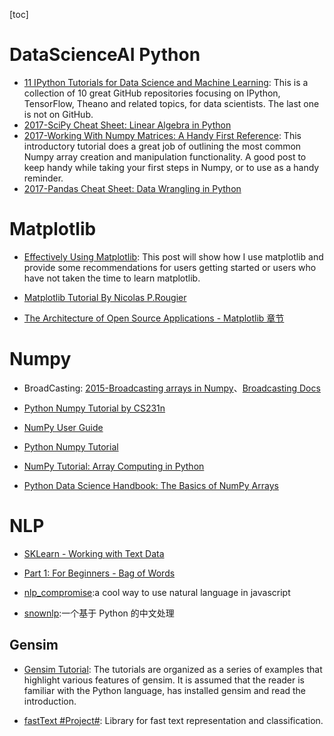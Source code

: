 [toc]

# DataScienceAI Python

* [11 IPython Tutorials for Data Science and Machine Learning](http://6me.us/xq2OgY): This is a collection of 10 great GitHub repositories focusing on IPython, TensorFlow, Theano and related topics, for data scientists. The last one is not on GitHub.
* [2017-SciPy Cheat Sheet: Linear Algebra in Python](http://6me.us/gsj9Zp)
* [2017-Working With Numpy Matrices: A Handy First Reference](http://6me.us/HoKt0X): This introductory tutorial does a great job of outlining the most common Numpy array creation and manipulation functionality. A good post to keep handy while taking your first steps in Numpy, or to use as a handy reminder.
* [2017-Pandas Cheat Sheet: Data Wrangling in Python](http://6me.us/tN0VH8)

# Matplotlib

* [Effectively Using Matplotlib](http://pbpython.com/effective-matplotlib.html): This post will show how I use matplotlib and provide some recommendations for users getting started or users who have not taken the time to learn matplotlib.

- [Matplotlib Tutorial By Nicolas P.Rougier](http://www.labri.fr/perso/nrougier/teaching/matplotlib/)

- [The Architecture of Open Source Applications - Matplotlib 章节](http://aosabook.org/en/matplotlib.html)

# Numpy

* BroadCasting: [2015-Broadcasting arrays in Numpy](http://eli.thegreenplace.net/2015/broadcasting-arrays-in-numpy/)、[Broadcasting Docs](https://docs.scipy.org/doc/numpy/user/basics.broadcasting.html)

* [Python Numpy Tutorial by CS231n](http://cs231n.github.io/python-numpy-tutorial/)

- [NumPy User Guide](https://docs.scipy.org/doc/numpy-dev/user/index.html)

- [Python Numpy Tutorial](http://cs231n.github.io/python-numpy-tutorial/#numpy-broadcasting)

- [NumPy Tutorial: Array Computing in Python](https://hackernoon.com/numpy-tutorial-array-computing-in-python-fb7321f417ba#.updfgfusm)

- [Python Data Science Handbook: The Basics of NumPy Arrays](http://nbviewer.jupyter.org/github/jakevdp/PythonDataScienceHandbook/blob/master/notebooks/02.02-The-Basics-Of-NumPy-Arrays.ipynb)

# NLP

* [SKLearn - Working with Text Data](http://scikit-learn.org/stable/tutorial/text_analytics/working_with_text_data.html)

* [Part 1: For Beginners - Bag of Words](https://www.kaggle.com/c/word2vec-nlp-tutorial/details/part-1-for-beginners-bag-of-words)

- [nlp_compromise](https://github.com/nlp-compromise/nlp_compromise):a cool way to use natural language in javascript

- [snownlp](https://github.com/isnowfy/snownlp?utm_source=tuicool):一个基于 Python 的中文处理

## Gensim

* [Gensim Tutorial](https://radimrehurek.com/gensim/tutorial.html): The tutorials are organized as a series of examples that highlight various features of gensim. It is assumed that the reader is familiar with the Python language, has installed gensim and read the introduction.

- [fastText #Project#](https://github.com/facebookresearch/fastText): Library for fast text representation and classification.